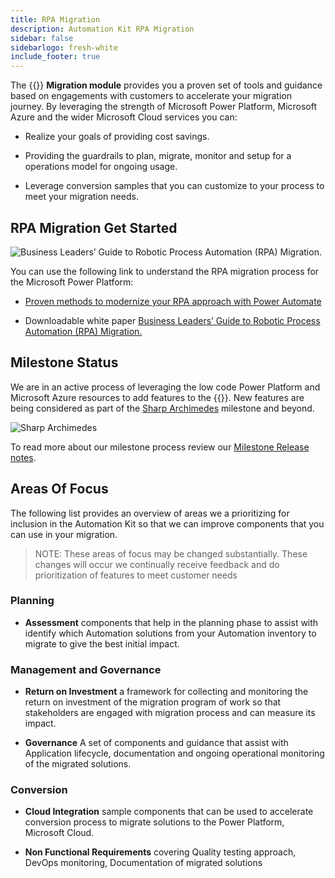 ```yaml
---
title: RPA Migration
description: Automation Kit RPA Migration
sidebar: false
sidebarlogo: fresh-white
include_footer: true
---
```


The {{<product-name>}} **Migration module** provides you a proven set of tools and guidance based on engagements with customers to accelerate your migration journey. By leveraging the strength of Microsoft Power Platform, Microsoft Azure and the wider Microsoft Cloud services you can:

- Realize your goals of providing cost savings.

- Providing the guardrails to plan, migrate, monitor and setup for a operations model for ongoing usage.

- Leverage conversion samples that you can customize to your process to meet your migration needs.

## RPA Migration Get Started

![Business Leaders’ Guide to Robotic Process Automation (RPA) Migration.](https://msflowblogscdn.azureedge.net/wp-content/uploads/2022/01/RPAWhitepaper_Img-241x300.png)

You can use the following link to understand the RPA migration process for the Microsoft Power Platform:

- [Proven methods to modernize your RPA approach with Power Automate](https://powerautomate.microsoft.com/en-us/blog/proven-methods-to-modernize-your-rpa-approach-with-power-automate/)

- Downloadable white paper [Business Leaders’ Guide to Robotic Process Automation (RPA) Migration.](https://aka.ms/PAD/RPAMigrationWhitepaper)

## Milestone Status

We are in an active process of leveraging the low code Power Platform and Microsoft Azure resources to add features to the {{<product-name>}}. New features are being considered as part of the [Sharp Archimedes](/releases/november-2022) milestone and beyond.

![Sharp Archimedes](/images/sharp-archimedes.png)

To read more about our milestone process review our [Milestone Release notes](/releases/milestones).

## Areas Of Focus

The following list provides an overview of areas we a prioritizing for inclusion in the Automation Kit so that we can improve components that you can use in your migration.

> NOTE: These areas of focus may be changed substantially. These changes will occur we continually receive feedback and do prioritization of features to meet customer needs

### Planning

- **Assessment** components that help in the planning phase to assist with identify which Automation solutions from your Automation inventory to migrate to give the best initial impact.

### Management and Governance

- **Return on Investment** a framework for collecting and monitoring the return on investment of the migration program of work so that stakeholders are engaged with migration process and can measure its impact.

- **Governance** A set of components and guidance that assist with Application lifecycle, documentation and ongoing operational monitoring of the migrated solutions.

### Conversion

- **Cloud Integration** sample components that can be used to accelerate conversion process to migrate solutions to the Power Platform, Microsoft Cloud.

- **Non Functional Requirements** covering Quality testing approach, DevOps monitoring, Documentation of migrated solutions

